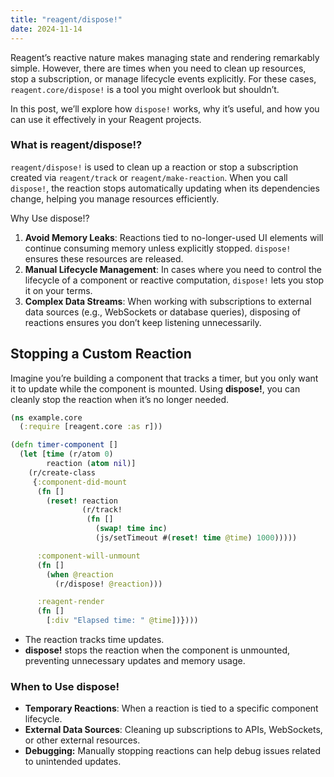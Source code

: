 ```yaml
---
title: "reagent/dispose!"
date: 2024-11-14
---
```


Reagent’s reactive nature makes managing state and rendering remarkably simple. However, there are times when you need 
to clean up resources, stop a subscription, or manage lifecycle events explicitly. For these cases, `reagent.core/dispose!` 
is a tool you might overlook but shouldn’t.

In this post, we’ll explore how `dispose!` works, why it’s useful, and how you can use it effectively in your Reagent 
projects.

### What is reagent/dispose!?

`reagent/dispose!` is used to clean up a reaction or stop a subscription created via `reagent/track` or 
`reagent/make-reaction`. When you call `dispose!`, the reaction stops automatically updating when its dependencies change, 
helping you manage resources efficiently.

Why Use dispose!?

1. **Avoid Memory Leaks**: Reactions tied to no-longer-used UI elements will continue consuming memory unless explicitly 
stopped. `dispose!` ensures these resources are released.
2.	**Manual Lifecycle Management**: In cases where you need to control the lifecycle of a component or reactive 
computation, `dispose!` lets you stop it on your terms.
3.	**Complex Data Streams**: When working with subscriptions to external data sources (e.g., WebSockets or database 
queries), disposing of reactions ensures you don’t keep listening unnecessarily.

## Stopping a Custom Reaction

Imagine you’re building a component that tracks a timer, but you only want it to update while the component is mounted. 
Using **dispose!**, you can cleanly stop the reaction when it’s no longer needed.

```clojure
(ns example.core
  (:require [reagent.core :as r]))

(defn timer-component []
  (let [time (r/atom 0)
        reaction (atom nil)]
    (r/create-class
     {:component-did-mount
      (fn []
        (reset! reaction
                (r/track!
                 (fn []
                   (swap! time inc)
                   (js/setTimeout #(reset! time @time) 1000)))))

      :component-will-unmount
      (fn []
        (when @reaction
          (r/dispose! @reaction)))

      :reagent-render
      (fn []
        [:div "Elapsed time: " @time])})))
```

- The reaction tracks time updates.
- **dispose!** stops the reaction when the component is unmounted, preventing unnecessary updates and memory usage.

### When to Use dispose!

- **Temporary Reactions**: When a reaction is tied to a specific component lifecycle.
- **External Data Sources**: Cleaning up subscriptions to APIs, WebSockets, or other external resources.
- **Debugging:** Manually stopping reactions can help debug issues related to unintended updates.